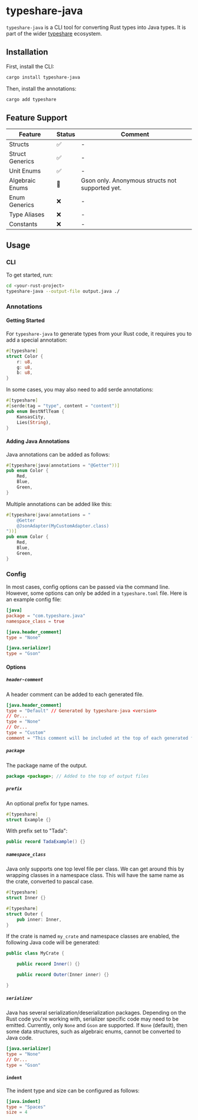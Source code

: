 # typeshare-java

`typeshare-java` is a CLI tool for converting Rust types into Java types. It is
part of the wider [typeshare](https://crates.io/crates/typeshare) ecosystem.

## Installation

First, install the CLI:

```sh
cargo install typeshare-java
```

Then, install the annotations:

```sh
cargo add typeshare
```

## Feature Support

| Feature         | Status | Comment                                         |
|-----------------|--------|-------------------------------------------------|
| Structs         | ✅     | -                                               |
| Struct Generics | ✅     | -                                               |
| Unit Enums      | ✅     | -                                               |
| Algebraic Enums | 🚧     | Gson only. Anonymous structs not supported yet. |
| Enum Generics   | ❌     | -                                               |
| Type Aliases    | ❌     | -                                               |
| Constants       | ❌     | -                                               |

## Usage

### CLI

To get started, run:

```sh
cd <your-rust-project>
typeshare-java --output-file output.java ./
```

### Annotations

#### Getting Started

For `typeshare-java` to generate types from your Rust code, it requires you to
add a special annotation:

```rs
#[typeshare]
struct Color {
    r: u8,
    g: u8,
    b: u8,
}
```

In some cases, you may also need to add serde annotations:

```rs
#[typeshare]
#[serde(tag = "type", content = "content")]
pub enum BestNflTeam {
    KansasCity,
    Lies(String),
}
```

#### Adding Java Annotations

Java annotations can be added as follows:

```rs
#[typeshare(java(annotations = "@Getter"))]
pub enum Color {
    Red,
    Blue,
    Green,
}
```

Multiple annotations can be added like this:

```rs
#[typeshare(java(annotations = "
    @Getter
    @JsonAdapter(MyCustomAdapter.class)
"))]
pub enum Color {
    Red,
    Blue,
    Green,
}
```

### Config

In most cases, config options can be passed via the command line. However, some
options can only be added in a `typeshare.toml` file. Here is an example config
file:

```toml
[java]
package = "com.typeshare.java"
namespace_class = true

[java.header_comment]
type = "None"

[java.serializer]
type = "Gson"
```

#### Options

##### `header-comment`

A header comment can be added to each generated file.

```toml
[java.header_comment]
type = "Default" // Generated by typeshare-java <version>
// Or...
type = "None"
// Or...
type = "Custom"
comment = "This comment will be included at the top of each generated file"
```

##### `package`

The package name of the output.

```java
package <package>; // Added to the top of output files
```

##### `prefix`

An optional prefix for type names.

```rs
#[typeshare]
struct Example {}
```

With prefix set to "Tada":

```java
public record TadaExample() {}
```

##### `namespace_class`

Java only supports one top level file per class. We can get around this by
wrapping classes in a namespace class. This will have the same name as the
crate, converted to pascal case.

```rs
#[typeshare]
struct Inner {}

#[typeshare]
struct Outer {
    pub inner: Inner,
}
```

If the crate is named `my_crate` and namespace classes are enabled, the
following Java code will be generated:

```java
public class MyCrate {

    public record Inner() {}

    public record Outer(Inner inner) {}

}
```

##### `serializer`

Java has several serialization/deserialization packages. Depending on the Rust
code you're working with, serializer specific code may need to be emitted.
Currently, only `None` and `Gson` are supported. If `None` (default), then
some data structures, such as algebraic enums, cannot be converted to Java code.

```toml
[java.serializer]
type = "None"
// Or...
type = "Gson"
```

#### `indent`

The indent type and size can be configured as follows:

```toml
[java.indent]
type = "Spaces"
size = 4
```
